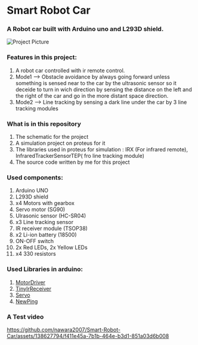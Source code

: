 # Smart Robot Car

### A Robot car built with Arduino uno and L293D shield.
![Project Picture](https://github.com/nawara2007/Smart-Robot-Car/assets/138627794/e3c65764-4f9d-49c7-aeb5-6d573303c793)

### Features in this project:
 1. A robot car controlled with ir remote control.
 2. Mode1 --> Obstacle avoidance by always going forward unless something is sensed near to the car
              by the ultrasonic sensor so it deceide to turn in wich direction by sensing the distance
              on the left and the right of the car and go in the more distant space direction.
 3. Mode2 --> Line tracking by sensing a dark line under the car by 3 line tracking modules

### What is in this repository
 1. The schematic for the project
 2. A simulation project on proteus for it
 3. The libraries used in proteus for simulation : IRX (For infrared remote), InfraredTrackerSensorTEP( fro line tracking module)
 4. The source code written by me for this project
 
### Used components:
 1. Arduino UNO
 2. L293D shield
 3. x4 Motors with gearbox
 4. Servo motor (SG90)
 5. Ulrasonic sensor (HC-SR04)
 6. x3 Line tracking sensor
 7. IR receiver module (TSOP38)
 8. x2 Li-ion battery (18500)
 9. ON-OFF switch
 10. 2x Red LEDs, 2x Yellow LEDs
 11. x4 330 resistors

### Used Libraries in arduino:
 1. [MotorDriver](https://github.com/CuriosityGym/MotorDriver)
 2. [TinyIrReceiver](https://github.com/Arduino-IRremote/Arduino-IRremote)
 3. [Servo](https://github.com/arduino-libraries/Servo)
 4. [NewPing](https://github.com/eliteio/Arduino_New_Ping)

### A Test video

https://github.com/nawara2007/Smart-Robot-Car/assets/138627794/f411e45a-7b1b-464e-b3d1-851a03d6b008


